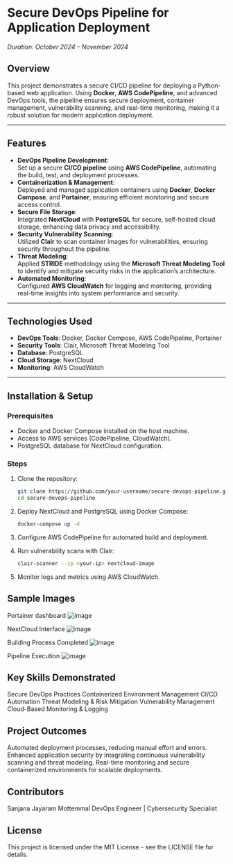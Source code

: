 # **Secure DevOps Pipeline for Application Deployment**  
*Duration: October 2024 – November 2024*  

## **Overview**  
This project demonstrates a secure CI/CD pipeline for deploying a Python-based web application. Using **Docker**, **AWS CodePipeline**, and advanced DevOps tools, the pipeline ensures secure deployment, container management, vulnerability scanning, and real-time monitoring, making it a robust solution for modern application deployment.  

---

## **Features**  
- **DevOps Pipeline Development**:  
  Set up a secure **CI/CD pipeline** using **AWS CodePipeline**, automating the build, test, and deployment processes.  
- **Containerization & Management**:  
  Deployed and managed application containers using **Docker**, **Docker Compose**, and **Portainer**, ensuring efficient monitoring and secure access control.  
- **Secure File Storage**:  
  Integrated **NextCloud** with **PostgreSQL** for secure, self-hosted cloud storage, enhancing data privacy and accessibility.  
- **Security Vulnerability Scanning**:  
  Utilized **Clair** to scan container images for vulnerabilities, ensuring security throughout the pipeline.  
- **Threat Modeling**:  
  Applied **STRIDE** methodology using the **Microsoft Threat Modeling Tool** to identify and mitigate security risks in the application’s architecture.  
- **Automated Monitoring**:  
  Configured **AWS CloudWatch** for logging and monitoring, providing real-time insights into system performance and security.  

---

## **Technologies Used**  
- **DevOps Tools**: Docker, Docker Compose, AWS CodePipeline, Portainer  
- **Security Tools**: Clair, Microsoft Threat Modeling Tool  
- **Database**: PostgreSQL  
- **Cloud Storage**: NextCloud  
- **Monitoring**: AWS CloudWatch  

---

## **Installation & Setup**  

### **Prerequisites**  
- Docker and Docker Compose installed on the host machine.  
- Access to AWS services (CodePipeline, CloudWatch).  
- PostgreSQL database for NextCloud configuration.  

### **Steps**  
1. Clone the repository:  
    ```bash  
    git clone https://github.com/your-username/secure-devops-pipeline.git  
    cd secure-devops-pipeline  
2. Deploy NextCloud and PostgreSQL using Docker Compose:

    ```bash 
    docker-compose up -d  
3. Configure AWS CodePipeline for automated build and deployment.

4.  Run vulnerability scans with Clair:

    ```bash 
    clair-scanner --ip <your-ip> nextcloud-image  
5. Monitor logs and metrics using AWS CloudWatch.
## Sample Images

Portainer dashboard
![image](https://github.com/user-attachments/assets/29ace8b1-8128-4aef-9312-eb06660dd8c5)

NextCloud Interface
![image](https://github.com/user-attachments/assets/15d222a6-2de7-4cc8-b958-5ba9c24ebc51)

Building Process Completed
![image](https://github.com/user-attachments/assets/b04c344c-4e3c-4a9e-a1cb-0f3d12ca7009)

Pipeline Execution
![image](https://github.com/user-attachments/assets/8aea54da-2aa5-4011-a0a5-3b26db32fdbb)



## Key Skills Demonstrated
Secure DevOps Practices
Containerized Environment Management
CI/CD Automation
Threat Modeling & Risk Mitigation
Vulnerability Management
Cloud-Based Monitoring & Logging
## Project Outcomes
Automated deployment processes, reducing manual effort and errors.
Enhanced application security by integrating continuous vulnerability scanning and threat modeling.
Real-time monitoring and secure containerized environments for scalable deployments.
## Contributors
Sanjana Jayaram Mottemmal
DevOps Engineer | Cybersecurity Specialist
## License
This project is licensed under the MIT License - see the LICENSE file for details.
